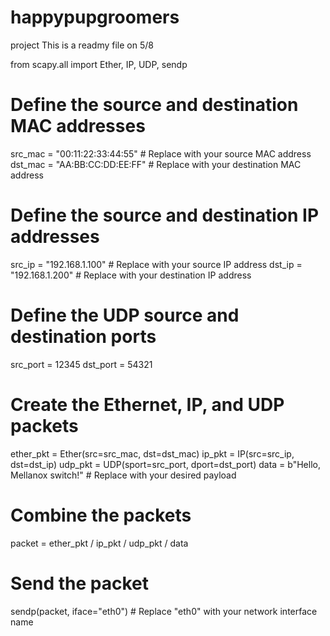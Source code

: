 # happypupgroomers
project
This is a readmy file on 5/8

from scapy.all import Ether, IP, UDP, sendp

# Define the source and destination MAC addresses
src_mac = "00:11:22:33:44:55"  # Replace with your source MAC address
dst_mac = "AA:BB:CC:DD:EE:FF"  # Replace with your destination MAC address

# Define the source and destination IP addresses
src_ip = "192.168.1.100"  # Replace with your source IP address
dst_ip = "192.168.1.200"  # Replace with your destination IP address

# Define the UDP source and destination ports
src_port = 12345
dst_port = 54321

# Create the Ethernet, IP, and UDP packets
ether_pkt = Ether(src=src_mac, dst=dst_mac)
ip_pkt = IP(src=src_ip, dst=dst_ip)
udp_pkt = UDP(sport=src_port, dport=dst_port)
data = b"Hello, Mellanox switch!"  # Replace with your desired payload

# Combine the packets
packet = ether_pkt / ip_pkt / udp_pkt / data

# Send the packet
sendp(packet, iface="eth0")  # Replace "eth0" with your network interface name

